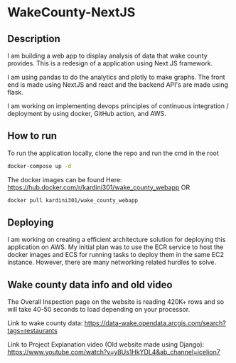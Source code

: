 # WakeCounty-NextJS

## Description
I am building a web app to display analysis of data that wake county provides. This is a redesign of a application using Next JS framework.

I am using pandas to do the analytics and plotly to make graphs. The front end is made using NextJS and react and the backend API's are made using flask.

I am working on implementing devops principles of continuous integration / deployment by using docker, GitHub action, and AWS.

## How to run
To run the application locally, clone the repo and run the cmd in the root
```bash
docker-compose up -d
```
The docker images can be found Here: 
https://hub.docker.com/r/kardini301/wake_county_webapp   OR
```bash
docker pull kardini301/wake_county_webapp
```

## Deploying
I am working on creating a efficient architecture solution for deploying this application on AWS. My initial plan was to use the ECR service to host the docker images and ECS for running tasks to deploy them in the same EC2 instance. However, there are many networking related hurdles to solve.

## Wake county data info and old video
The Overall Inspection page on the website is reading 420K+ rows and so will take 40-50 seconds to load depending on your processor. 

Link to wake county data: 
https://data-wake.opendata.arcgis.com/search?tags=restaurants

Link to Project Explanation video (Old website made using Django):
https://www.youtube.com/watch?v=y8Us1HkYDL4&ab_channel=icelion7
